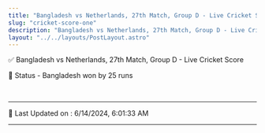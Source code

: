 ```yaml
---
title: "Bangladesh vs Netherlands, 27th Match, Group D - Live Cricket Score"
slug: "cricket-score-one"
description: "Bangladesh vs Netherlands, 27th Match, Group D - Live Cricket Score - Bangladesh won by 25 runs."
layout: "../../layouts/PostLayout.astro"
--- 
```


✅ Bangladesh vs Netherlands, 27th Match, Group D - Live Cricket Score

📑 Status - Bangladesh won by 25 runs

<br />

***

📝 Last Updated on : 6/14/2024, 6:01:33 AM

***

